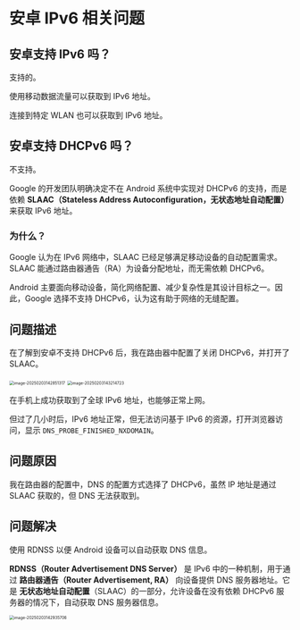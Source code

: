 # 安卓 IPv6 相关问题

## 安卓支持 IPv6 吗？

支持的。

使用移动数据流量可以获取到 IPv6 地址。

连接到特定 WLAN 也可以获取到 IPv6 地址。

## 安卓支持 DHCPv6 吗？

不支持。

Google 的开发团队明确决定不在 Android 系统中实现对 DHCPv6 的支持，而是依赖 **SLAAC（Stateless Address Autoconfiguration，无状态地址自动配置）** 来获取 IPv6 地址。

### 为什么？

Google 认为在 IPv6 网络中，SLAAC 已经足够满足移动设备的自动配置需求。SLAAC 能通过路由器通告（RA）为设备分配地址，而无需依赖 DHCPv6。

Android 主要面向移动设备，简化网络配置、减少复杂性是其设计目标之一。因此，Google 选择不支持 DHCPv6，认为这有助于网络的无缝配置。

## 问题描述

在了解到安卓不支持 DHCPv6 后，我在路由器中配置了关闭 DHCPv6，并打开了 SLAAC。

<img src="http://public.file.lvshuhuai.cn/images\image-20250203142851317.png" alt="image-20250203142851317" style="zoom:50%;" />

<img src="http://public.file.lvshuhuai.cn/images\image-20250203143214723.png" alt="image-20250203143214723" style="zoom:50%;" />

在手机上成功获取到了全球 IPv6 地址，也能够正常上网。

但过了几小时后，IPv6 地址正常，但无法访问基于 IPv6 的资源，打开浏览器访问，显示 `DNS_PROBE_FINISHED_NXDOMAIN`。

## 问题原因

我在路由器的配置中，DNS 的配置方式选择了 DHCPv6，虽然 IP 地址是通过 SLAAC 获取的，但 DNS 无法获取到。

## 问题解决

使用 RDNSS 以便 Android 设备可以自动获取 DNS 信息。

**RDNSS（Router Advertisement DNS Server）** 是 IPv6 中的一种机制，用于通过 **路由器通告（Router Advertisement, RA）** 向设备提供 DNS 服务器地址。它是 **无状态地址自动配置**（SLAAC）的一部分，允许设备在没有依赖 DHCPv6 服务器的情况下，自动获取 DNS 服务器信息。

<img src="http://public.file.lvshuhuai.cn/images\image-20250203142935706.png" alt="image-20250203142935706" style="zoom:50%;" />